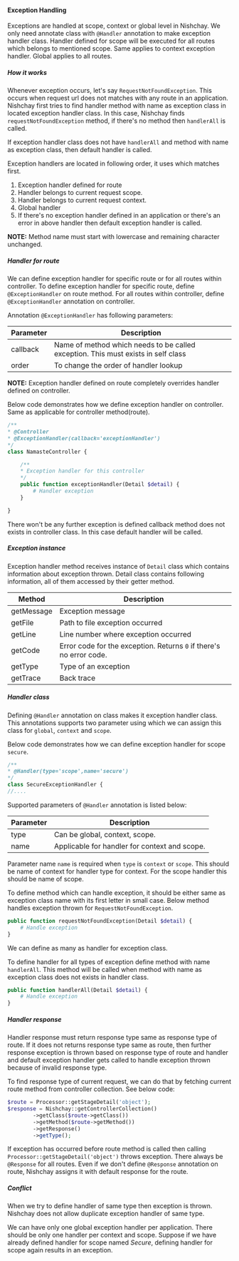 #### Exception Handling

Exceptions are handled at scope, context or global level in Nishchay. We only need annotate class with `@Handler` annotation to make exception handler class. Handler defined for scope will be executed for all routes which belongs to mentioned scope. Same applies to context exception handler. Global applies to all routes.

##### How it works

Whenever exception occurs, let's say `RequestNotFoundException`. This occurs when request url does not matches with any route in an application. Nishchay first tries to find handler method with name as exception class in located exception handler class. In this case, Nishchay finds `requestNotFoundException` method, if there's no method then `handlerAll` is called.

If exception handler class does not have `handlerAll` and method with name as exception class, then default handler is called.

Exception handlers are located in following order, it uses which matches first.

1. Exception handler defined for route
2. Handler belongs to current request scope.
3. Handler belongs to current request context.
4. Global handler
5. If there's no exception handler defined in an application or there's an error in above handler then default exception handler is called.

**NOTE:** Method name must start with lowercase and remaining character unchanged.

##### Handler for route

We can define exception handler for specific route or for all routes within controller. To define exception handler for specific route, define `@ExceptionHandler` on route method. For all routes within controller, define `@ExceptionHandler` annotation on controller.

Annotation `@ExceptionHandler` has following parameters:

| Parameter | Description |
| --- | --- |
| callback | Name of method which needs to be called exception. This must exists in self class |
| order | To change the order of handler lookup |


**NOTE:** Exception handler defined on route completely overrides handler defined on controller.

Below code demonstrates how we define exception handler on controller. Same as applicable for controller method(route).

```php
/**
* @Controller
* @ExceptionHandler(callback='exceptionHandler')
*/
class NamasteController {

    /**
    * Exception handler for this controller
    */
    public function exceptionHandler(Detail $detail) {
        # Handler exception
    }

}
```

There won't be any further exception is defined callback method does not exists in controller class. In this case default handler will be called.

##### Exception instance
Exception handler method receives instance of `Detail` class which contains information about exception thrown. Detail class contains following information, all of them accessed by their getter method.

| Method | Description |
| --- | --- |
| getMessage | Exception message |
| getFile | Path to file exception occurred |
| getLine | Line number where exception occurred |
| getCode | Error code for the exception. Returns `0` if there's no error code. |
| getType | Type of an exception |
| getTrace | Back trace |

##### Handler class

Defining `@Handler` annotation on class makes it exception handler class. This annotations supports two parameter using which we can assign this class for `global`, `context` and `scope`.

Below code demonstrates how we can define exception handler for scope `secure`.

```php
/**
* @Handler(type='scope',name='secure')
*/
class SecureExceptionHandler {
//....
```

Supported parameters of `@Handler` annotation is listed below:

| Parameter | Description |
| --- | --- |
| type | Can be global, context, scope. |
| name | Applicable for handler for context and scope. |

Parameter name `name` is required when `type` is `context` or `scope`. This should be name of context for handler type for context. For the scope handler this should be  name of scope.

To define method which can handle exception, it should be either same as exception class name with its first letter in small case. Below method handles exception thrown for `RequestNotFoundException`.

```php
public function requestNotFoundException(Detail $detail) {
    # Handle exception
}
```

We can define as many as handler for exception class. 

To define handler for all types of exception define method with name `handlerAll`. This method will be called when method with name as exception class does not exists in handler class.

```php
public function handlerAll(Detail $detail) {
    # Handle exception
}
```

##### Handler response

Handler response must return response type same as response type of route. If it does not returns response type same as route, then further response exception is thrown based on response type of route and handler and default exception handler gets called to handle exception thrown because of invalid response type.

To find response type of current request, we can do that by fetching current route method from controller collection. See below code:

```php
$route = Processor::getStageDetail('object');
$response = Nishchay::getControllerCollection()
        ->getClass($route->getClass())
        ->getMethod($route->getMethod())
        ->getResponse()
        ->getType();
```

If exception has occurred before route method is called then calling `Processor::getStageDetail('object')` throws exception. There always be `@Response` for all routes. Even if we don't define `@Response` annotation on route, Nishchay assigns it with default response for the route.

##### Conflict

When we try to define handler of same type then exception is thrown. Nishchay does not allow duplicate exception handler of same type.

We can have only one global exception handler per application. There should be only one handler per context and scope. Suppose if we have already defined handler for scope named _Secure_, defining handler for scope again results in an exception.